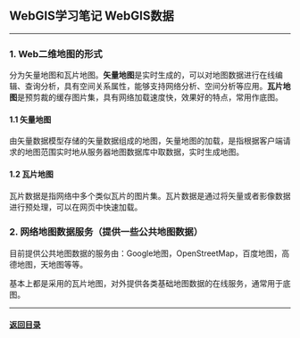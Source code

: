 ## WebGIS学习笔记 WebGIS数据

---

### 1. Web二维地图的形式

分为矢量地图和瓦片地图。**矢量地图**是实时生成的，可以对地图数据进行在线编辑、查询分析，具有空间关系属性，能够支持网络分析、空间分析等应用。**瓦片地图**是预剪裁的缓存图片集，具有网络加载速度快，效果好的特点，常用作底图。

#### 1.1 矢量地图

由矢量数据模型存储的矢量数据组成的地图，矢量地图的加载，是指根据客户端请求的地图范围实时地从服务器地图数据库中取数据，实时生成地图。

#### 1.2 瓦片地图

瓦片数据是指网络中多个类似瓦片的图片集。瓦片数据是通过将矢量或者影像数据进行预处理，可以在网页中快速加载。

### 2. 网络地图数据服务（提供一些公共地图数据）

目前提供公共地图数据的服务由：Google地图，OpenStreetMap，百度地图，高德地图，天地图等等。

基本上都是采用的瓦片地图，对外提供各类基础地图数据的在线服务，通常用于底图。



---

#### [返回目录](./)

